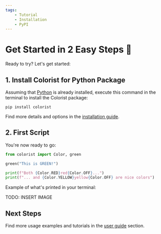 ```yaml
---
tags:
    - Tutorial
    - Installation
    - PyPI
---
```


# Get Started in 2 Easy Steps 🚀
Ready to try? Let's get started:

## 1. Install Colorist for Python Package
Assuming that [Python](https://www.python.org/) is already installed, execute this command in the terminal to install the Colorist package:

```shell title=""
pip install colorist
```

Find more details and options in the [installation guide](installation.md).

## 2. First Script
You're now ready to go:

```python linenums="1"
from colorist import Color, green

green("This is GREEN!")

print(f"Both {Color.RED}red{Color.OFF}...")
print(f"... and {Color.YELLOW}yellow{Color.OFF} are nice colors")
```

Example of what's printed in your terminal:

TODO: INSERT IMAGE

## Next Steps
Find more usage examples and tutorials in the [user guide](../user-guide/index.md) section.
